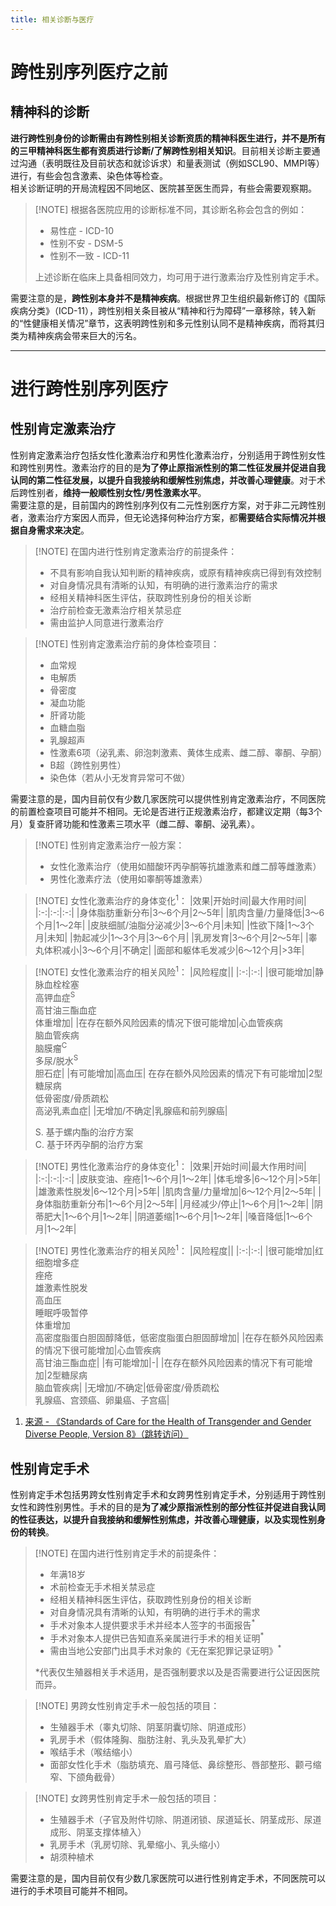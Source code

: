 ```yaml
---
title: 相关诊断与医疗
---
```

# 跨性别序列医疗之前
## 精神科的诊断
**进行跨性别身份的诊断需由有跨性别相关诊断资质的精神科医生进行，并不是所有的三甲精神科医生都有资质进行诊断/了解跨性别相关知识**。目前相关诊断主要通过沟通（表明既往及目前状态和就诊诉求）和量表测试（例如SCL90、MMPI等）进行，有些会包含激素、染色体等检查。  
相关诊断证明的开局流程因不同地区、医院甚至医生而异，有些会需要观察期。  
> [!NOTE] 根据各医院应用的诊断标准不同，其诊断名称会包含的例如：  
>* 易性症 - ICD-10
>* 性别不安 - DSM-5
>* 性别不一致 - ICD-11
>
>上述诊断在临床上具备相同效力，均可用于进行激素治疗及性别肯定手术。

需要注意的是，**跨性别本身并不是精神疾病**。根据世界卫生组织最新修订的《国际疾病分类》（ICD-11），跨性别相关条目被从“精神和行为障碍”一章移除，转入新的“性健康相关情况”章节，这表明跨性别和多元性别认同不是精神疾病，而将其归类为精神疾病会带来巨大的污名。

---
# 进行跨性别序列医疗
## 性别肯定激素治疗
性别肯定激素治疗包括女性化激素治疗和男性化激素治疗，分别适用于跨性别女性和跨性别男性。激素治疗的目的是**为了停止原指派性别的第二性征发展并促进自我认同的第二性征发展，以提升自我接纳和缓解性别焦虑，并改善心理健康**。对于术后跨性别者，**维持一般顺性别女性/男性激素水平**。  
需要注意的是，目前国内的跨性别序列仅有二元性别医疗方案，对于非二元跨性别者，激素治疗方案因人而异，但无论选择何种治疗方案，都**需要结合实际情况并根据自身需求来决定**。
> [!NOTE] 在国内进行性别肯定激素治疗的前提条件：
>* 不具有影响自我认知判断的精神疾病，或原有精神疾病已得到有效控制
>* 对自身情况具有清晰的认知，有明确的进行激素治疗的需求
>* 经相关精神科医生评估，获取跨性别身份的相关诊断
>* 治疗前检查无激素治疗相关禁忌症
>* 需由监护人同意进行激素治疗

> [!NOTE] 性别肯定激素治疗前的身体检查项目：
>* 血常规
>* 电解质
>* 骨密度
>* 凝血功能
>* 肝肾功能
>* 血糖血脂
>* 乳腺超声
>* 性激素6项（泌乳素、卵泡刺激素、黄体生成素、雌二醇、睾酮、孕酮）
>* B超（跨性别男性）
>* 染色体（若从小无发育异常可不做）

需要注意的是，国内目前仅有少数几家医院可以提供性别肯定激素治疗，不同医院的前置检查项目可能并不相同。无论是否进行正规激素治疗，都建议定期（每3个月）复查肝肾功能和性激素三项水平（雌二醇、睾酮、泌乳素）。  
> [!NOTE] 性别肯定激素治疗一般方案：
>* 女性化激素治疗（使用如醋酸环丙孕酮等抗雄激素和雌二醇等雌激素）
>* 男性化激素疗法（使用如睾酮等雄激素）

> [!NOTE] 女性化激素治疗的身体变化<sup>1</sup>：
>|效果|开始时间|最大作用时间|
>|:-:|:-:|:-:|
>|身体脂肪重新分布|3～6个月|2～5年|
>|肌肉含量/力量降低|3～6个月|1～2年|
>|皮肤细腻/油脂分泌减少|3～6个月|未知|
>|性欲下降|1～3个月|未知|
>|勃起减少|1～3个月|3～6个月|
>|乳房发育|3～6个月|2～5年|
>|睾丸体积减小|3～6个月|不确定|
>|面部和躯体毛发减少|6～12个月|>3年|

> [!NOTE] 女性化激素治疗的相关风险<sup>1</sup>：
>|风险程度||
>|:-:|:-:|
>|很可能增加|静脉血栓栓塞<br>高钾血症<sup>S</sup><br>高甘油三酯血症<br>体重增加|
>|在存在额外风险因素的情况下很可能增加|心血管疾病<br>脑血管疾病<br>脑膜瘤<sup>C</sup><br>多尿/脱水<sup>S</sup><br>胆石症|
>|有可能增加|高血压|
>在存在额外风险因素的情况下有可能增加|2型糖尿病<br>低骨密度/骨质疏松<br>高泌乳素血症|
>|无增加/不确定|乳腺癌和前列腺癌|
>
>S. 基于螺内酯的治疗方案  
>C. 基于环丙孕酮的治疗方案

> [!NOTE] 男性化激素治疗的身体变化<sup>1</sup>：
>|效果|开始时间|最大作用时间|
>|:-:|:-:|:-:|
>|皮肤变油、痤疮|1～6个月|1～2年|
>|体毛增多|6～12个月|>5年|
>|雄激素性脱发|6～12个月|>5年|
>|肌肉含量/力量增加|6～12个月|2～5年|
>|身体脂肪重新分布|1～6个月|2～5年|
>|月经减少/停止|1～6个月|1～2年|
>|阴蒂肥大|1～6个月|1～2年|
>|阴道萎缩|1～6个月|1～2年|
>|嗓音降低|1～6个月|1～2年|

> [!NOTE] 男性化激素治疗的相关风险<sup>1</sup>：
>|风险程度||
>|:-:|:-:|
>|很可能增加|红细胞增多症<br>痤疮<br>雄激素性脱发<br>高血压<br>睡眠呼吸暂停<br>体重增加<br>高密度脂蛋白胆固醇降低，低密度脂蛋白胆固醇增加|
>|在存在额外风险因素的情况下很可能增加|心血管疾病<br>高甘油三酯血症|
>|有可能增加|-|
>|在存在额外风险因素的情况下有可能增加|2型糖尿病<br>脑血管疾病|
>|无增加/不确定|低骨密度/骨质疏松<br>乳腺癌、宫颈癌、卵巢癌、子宫癌|

1. [来源 - 《Standards of Care for the Health of Transgender and Gender Diverse People, Version 8》（跳转访问）](https://doi.org/10.1080/26895269.2022.2100644)
## 性别肯定手术
性别肯定手术包括男跨女性别肯定手术和女跨男性别肯定手术，分别适用于跨性别女性和跨性别男性。手术的目的是**为了减少原指派性别的部分性征并促进自我认同的性征表达，以提升自我接纳和缓解性别焦虑，并改善心理健康，以及实现性别身份的转换**。
> [!NOTE] 在国内进行性别肯定手术的前提条件：
>* 年满18岁
>* 术前检查无手术相关禁忌症
>* 经相关精神科医生评估，获取跨性别身份的相关诊断
>* 对自身情况具有清晰的认知，有明确的进行手术的需求
>* 手术对象本人提供要求手术并经本人签字的书面报告<sup>*</sup>
>* 手术对象本人提供已告知直系亲属进行手术的相关证明<sup>*</sup>
>* 需由当地公安部门出具手术对象的《无在案犯罪记录证明》<sup>*</sup>
>
>*代表仅生殖器相关手术适用，是否强制要求以及是否需要进行公证因医院而异。

> [!NOTE] 男跨女性别肯定手术一般包括的项目：
>* 生殖器手术（睾丸切除、阴茎阴囊切除、阴道成形）
>* 乳房手术（假体隆胸、脂肪注射、乳头及乳晕扩大）
>* 喉结手术（喉结缩小）
>* 面部女性化手术（脂肪填充、眉弓降低、鼻综整形、唇部整形、颧弓缩窄、下颌角截骨）

> [!NOTE] 女跨男性别肯定手术一般包括的项目：
>* 生殖器手术（⼦官及附件切除、阴道闭锁、尿道延长、阴茎成形、尿道成形、阴茎支撑体植入）
>* 乳房手术（乳房切除、乳晕缩小、乳头缩小）
>* 胡须种植术

需要注意的是，国内目前仅有少数几家医院可以进行性别肯定手术，不同医院可以进行的手术项目可能并不相同。